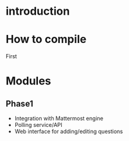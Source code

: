 # introduction

# How to compile

First 

# Modules

## Phase1

* Integration with Mattermost engine
* Polling service/API
* Web interface for adding/editing questions